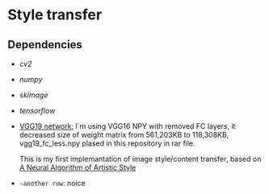 # Style transfer
## Dependencies
* *cv2*
* *numpy*
* *skimage*
* *tensorflow*
* [VGG19 network:](https://github.com/machrisaa/tensorflow-vgg) I`m using VGG16 NPY with removed FC layers, it decreased size of weight matrix from  561,203KB to 118,308KB, vgg19_fc_less.npy plased in this repository in rar file.

  This is my first implemantation of image style/content transfer, based on [A Neural Algorithm of Artistic Style](https://arxiv.org/abs/1508.06576)

* `-another row`: noice

